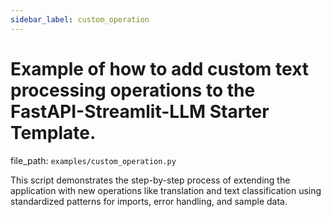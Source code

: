 ```yaml
---
sidebar_label: custom_operation
---
```


# Example of how to add custom text processing operations to the FastAPI-Streamlit-LLM Starter Template.

  file_path: `examples/custom_operation.py`

This script demonstrates the step-by-step process of extending the application
with new operations like translation and text classification using standardized
patterns for imports, error handling, and sample data.
